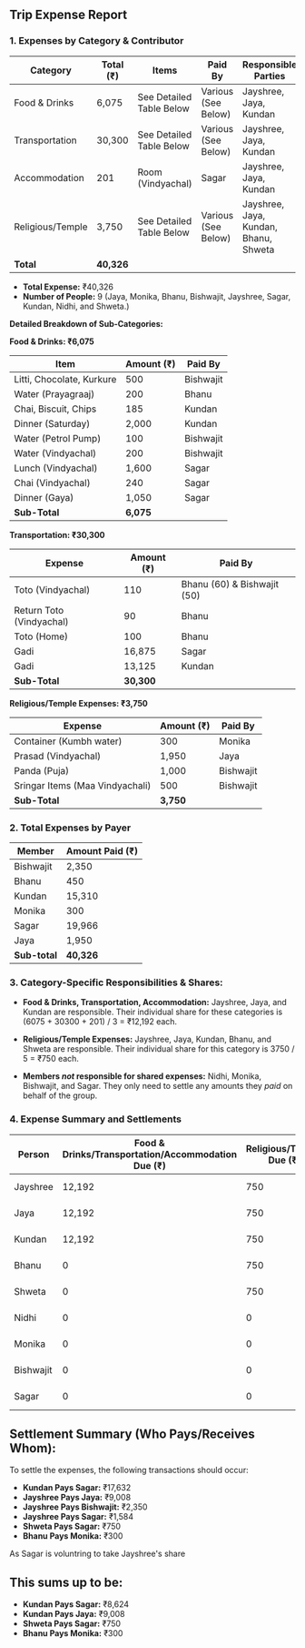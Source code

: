 ## Trip Expense Report

### **1. Expenses by Category & Contributor**

| Category         | Total (₹) | Items                                     | Paid By                                  | Responsible Parties                                                        |
|-----------------|----------|------------------------------------------|-------------------------------------------|-------------------------------------------------------------------|
| Food & Drinks    | 6,075   | See Detailed Table Below                   | Various (See Below)                    | Jayshree, Jaya, Kundan               |
| Transportation   | 30,300  | See Detailed Table Below                   | Various (See Below)                    | Jayshree, Jaya, Kundan               |
| Accommodation    | 201      | Room (Vindyachal)                        | Sagar                                     | Jayshree, Jaya, Kundan               |
| Religious/Temple | 3,750   | See Detailed Table Below                   | Various (See Below)                    | Jayshree, Jaya, Kundan, Bhanu, Shweta |
| **Total**       | **40,326**|                                          |                                           |                                                                   |

*   **Total Expense:** ₹40,326
*   **Number of People:** 9 (Jaya, Monika, Bhanu, Bishwajit, Jayshree, Sagar, Kundan, Nidhi, and Shweta.)

**Detailed Breakdown of Sub-Categories:**

**Food & Drinks: ₹6,075**

| Item                      | Amount (₹) | Paid By                  |
|---------------------------|------------|--------------------------|
| Litti, Chocolate, Kurkure | 500       | Bishwajit                 |
| Water (Prayagraaj)        | 200       | Bhanu                     |
| Chai, Biscuit, Chips      | 185       | Kundan                    |
| Dinner (Saturday)         | 2,000     | Kundan                    |
| Water (Petrol Pump)       | 100       | Bishwajit                 |
| Water (Vindyachal)        | 200       | Bishwajit                 |
| Lunch (Vindyachal)        | 1,600     | Sagar                     |
| Chai (Vindyachal)         | 240       | Sagar                     |
| Dinner (Gaya)             | 1,050     | Sagar                     |
|   **Sub-Total**                    |   **6,075**          |         |

**Transportation: ₹30,300**

| Expense                    | Amount (₹) | Paid By                  |
|----------------------------|------------|--------------------------|
| Toto (Vindyachal)          | 110       | Bhanu (60) & Bishwajit (50)|
| Return Toto (Vindyachal)   | 90        | Bhanu                     |
| Toto (Home)                | 100       | Bhanu                     |
| Gadi                | 16,875    | Sagar                     |
| Gadi              | 13,125    | Kundan                    |
|      **Sub-Total**                 |     **30,300**       |           |

**Religious/Temple Expenses: ₹3,750**

| Expense                        | Amount (₹) | Paid By               |
|--------------------------------|------------|-----------------------|
| Container (Kumbh water)        | 300       | Monika                |
| Prasad (Vindyachal)            | 1,950     | Jaya                  |
| Panda (Puja)                   | 1,000     | Bishwajit                 |
| Sringar Items (Maa Vindyachali)| 500       | Bishwajit                 |
|           **Sub-Total**              |     **3,750**      |        |

### **2. Total Expenses by Payer**

| Member               | Amount Paid (₹) |
|----------------------|-----------------|
| Bishwajit            | 2,350          |
| Bhanu                 | 450           |
| Kundan                | 15,310          |
| Monika                | 300             |
| Sagar                 | 19,966          |
| Jaya                  | 1,950          |
|        **Sub-total**              |       **40,326**      |       |


### **3. Category-Specific Responsibilities & Shares:**

*   **Food & Drinks, Transportation, Accommodation:**  Jayshree, Jaya, and Kundan are responsible.  Their individual share for these categories is (6075 + 30300 + 201) / 3 = ₹12,192 each.

*   **Religious/Temple Expenses:** Jayshree, Jaya, Kundan, Bhanu, and Shweta are responsible. Their individual share for this category is 3750 / 5 = ₹750 each.

*   **Members *not* responsible for shared expenses:** Nidhi, Monika, Bishwajit, and Sagar.  They only need to settle any amounts they *paid* on behalf of the group.

### **4. Expense Summary and Settlements**

| Person                  | Food & Drinks/Transportation/Accommodation Due (₹) | Religious/Temple Due (₹) | Paid (₹) | Lend | Borrowed |   Net (₹)   | Action          |
|-------------------------|-----------------|-------------|----------|------|-------------|-------------|-----------------|
| Jayshree                | 12,192          | 750         | 0        | 0      |0  | -12,942      | Pays ₹12,942    |
| Jaya                    | 12,192          | 750         | 1,950    | 20000   |0    | +9008       | Receives ₹9,008     |
| Kundan                  | 12,192          | 750         | 15,310   | 0|  20000  |-17632          | Pays ₹17,632 |
| Bhanu                   | 0               | 750         | 450      | 0       |0   | -300      | Pays ₹300        |
| Shweta                  | 0               | 750         | 0        | 0      |0    | -750      | Pays ₹750        |
| Nidhi                   | 0               | 0           | 0        | 0      |0    | 0         | No Action       |
| Monika                  | 0               | 0           | 300      | 0      |0    | +300      | Receives ₹300   |
| Bishwajit               | 0               | 0           | 2,350    | 0      |0    | +2,350    | Receives ₹2,350 |
| Sagar                   | 0               | 0           | 19,966   | 0      |0   | +19,966   | Receives ₹19,966|

## **Settlement Summary (Who Pays/Receives Whom):**

To settle the expenses, the following transactions should occur:

*   **Kundan Pays Sagar:** ₹17,632
*   **Jayshree Pays Jaya:** ₹9,008
*   **Jayshree Pays Bishwajit:** ₹2,350
*   **Jayshree Pays Sagar:** ₹1,584
*   **Shweta Pays Sagar:** ₹750
*   **Bhanu Pays Monika:** ₹300

As Sagar is voluntring to take Jayshree's share
## This sums up to be:

*   **Kundan Pays Sagar:** ₹8,624
*   **Kundan Pays Jaya:** ₹9,008
*   **Shweta Pays Sagar:** ₹750
*   **Bhanu Pays Monika:** ₹300
